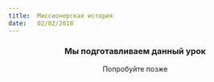 ```yaml
---
title:  Миссионерская история
date:   02/02/2018
---
```


### <center>Мы подготавливаем данный урок</center>
<center>Попробуйте позже</center>